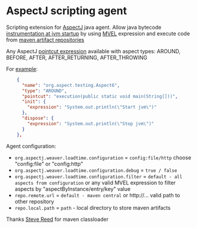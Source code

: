 AspectJ scripting agent
=================

Scripting extension for [AspectJ][1] java agent. Allow java bytecode [instrumentation at jvm startup][2] by using [MVEL][3] expression and execute code from [maven artifact repositories][4]

Any AspectJ [pointcut expression][5] available with aspect types: AROUND, BEFORE, AFTER, AFTER_RETURNING, AFTER_THROWING

For [example][6]:

```json
    {
      "name": "org.aspect.testing.Aspect6",
      "type": "AROUND",
      "pointcut": "execution(public static void main(String[]))",
      "init": {
        "expression": "System.out.println(\"Start jvm\")"
      },
      "dispose": {
        "expression": "System.out.println(\"Stop jvm\")"
      }
    },
```

Agent configuration:

* `org.aspectj.weaver.loadtime.configuration` = `config:file/http` choose "config:file" or "config:http"
* `org.aspectj.weaver.loadtime.configuration.debug` = `true / false`
* `org.aspectj.weaver.loadtime.configuration.filter` = `default - all aspects from configuration`
                                                   or any valid MVEL expression to filter aspects by "aspectByInstance/entry/key" value
* `repo.remote.url` = `default - maven central` or http://... valid path to other repository 
* `repo.local.path` = `path` - local directory to store maven artifacts


Thanks [Steve Reed][7] for maven classloader

[1]: http://en.wikipedia.org/wiki/AspectJ "AspectJ"
[2]: https://eclipse.org/aspectj/doc/next/devguide/ltw.html "AspectJ Load-Time Weaving"
[3]: http://en.wikipedia.org/wiki/MVEL "MVEL expression language"
[4]: http://maven.apache.org/guides/introduction/introduction-to-repositories.html "Artifact Repositories"
[5]: https://eclipse.org/aspectj/doc/released/progguide/semantics-pointcuts.html "Pointcuts: Language Semantics"
[6]: https://github.com/igor-suhorukov/aspectj-scripting/blob/master/aspectj-scripting/src/test/resources/instr.json
[7]: https://github.com/smreed "Steve Reed"
